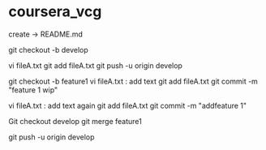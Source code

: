 # coursera_vcg

create -> README.md

git checkout -b develop

vi fileA.txt
git add fileA.txt
git push -u origin develop

git checkout -b feature1
vi fileA.txt : add text 
git add fileA.txt 
git commit -m "feature​​ 1 ​​wip"

vi fileA.txt : add text again 
git add fileA.txt 
git commit -m "add​​ feature​​ 1"

Git checkout develop
git merge feature1

git push -u origin develop
